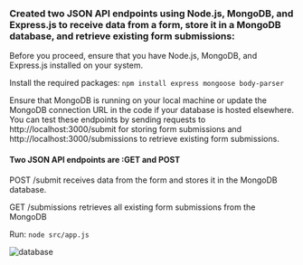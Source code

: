 ### Created two JSON API endpoints using Node.js, MongoDB, and Express.js to receive data from a form, store it in a MongoDB database, and retrieve existing form submissions:
Before you proceed, ensure that you have Node.js, MongoDB, and Express.js installed on your system.

Install the required packages:
```npm install express mongoose body-parser```

Ensure that MongoDB is running on your local machine or update the MongoDB connection URL in the code if your database is hosted elsewhere.
You can test these endpoints by sending requests to http://localhost:3000/submit for storing form submissions and 
http://localhost:3000/submissions to retrieve existing form submissions.

#### Two JSON API endpoints are :GET and POST 

POST /submit receives data from the form and stores it in the MongoDB database.

GET /submissions retrieves all existing form submissions from the MongoDB 


Run: ```node src/app.js```

![database](https://github.com/misakumari/Travelopia/assets/50099748/6c61c933-b80c-4409-9319-c9162d78675f)
